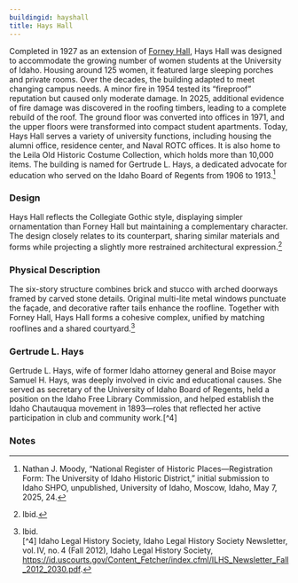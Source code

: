```yaml
---
buildingid: hayshall
title: Hays Hall
---
```


Completed in 1927 as an extension of [Forney Hall](/digital/campus/buildings/hayshall), Hays Hall was designed to accommodate the growing number of women students at the University of Idaho. Housing around 125 women, it featured large sleeping porches and private rooms. Over the decades, the building adapted to meet changing campus needs. A minor fire in 1954 tested its “fireproof” reputation but caused only moderate damage. In 2025, additional evidence of fire damage was discovered in the roofing timbers, leading to a complete rebuild of the roof. The ground floor was converted into offices in 1971, and the upper floors were transformed into compact student apartments. Today, Hays Hall serves a variety of university functions, including housing the alumni office, residence center, and Naval ROTC offices. It is also home to the Leila Old Historic Costume Collection, which holds more than 10,000 items. The building is named for Gertrude L. Hays, a dedicated advocate for education who served on the Idaho Board of Regents from 1906 to 1913.[^1]

### Design

Hays Hall reflects the Collegiate Gothic style, displaying simpler ornamentation than Forney Hall but maintaining a complementary character. The design closely relates to its counterpart, sharing similar materials and forms while projecting a slightly more restrained architectural expression.[^2]

### Physical Description

The six-story structure combines brick and stucco with arched doorways framed by carved stone details. Original multi-lite metal windows punctuate the façade, and decorative rafter tails enhance the roofline. Together with Forney Hall, Hays Hall forms a cohesive complex, unified by matching rooflines and a shared courtyard.[^3]

### Gertrude L. Hays

Gertrude L. Hays, wife of former Idaho attorney general and Boise mayor Samuel H. Hays, was deeply involved in civic and educational causes. She served as secretary of the University of Idaho Board of Regents, held a position on the Idaho Free Library Commission, and helped establish the Idaho Chautauqua movement in 1893—roles that reflected her active participation in club and community work.[^4]

### Notes

[^1]: Nathan J. Moody, “National Register of Historic Places—Registration Form: The University of Idaho Historic District,” initial submission to Idaho SHPO, unpublished, University of Idaho, Moscow, Idaho, May 7, 2025, 24.  
[^2]: Ibid.  
[^3]: Ibid.    
[^4] Idaho Legal History Society, Idaho Legal History Society Newsletter, vol. IV, no. 4 (Fall 2012), Idaho Legal History Society, https://id.uscourts.gov/Content_Fetcher/index.cfml/ILHS_Newsletter_Fall_2012_2030.pdf.